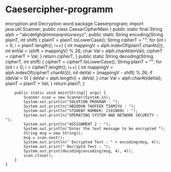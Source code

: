# Caesercipher-programm
encryption and Decryption word 
package Caeserprogram;
import java.util.Scanner;
public class CaesarCipherMain {
	    public static final String alph = "abcdefghijklmnopqrstuvwxyz";
	    public static String encoding(String plainT, int shift) {
	        plainT = plainT.toLowerCase();
	        String cipherT = "";
	        for (int i = 0; i < plainT.length(); i++) {
	            int mappingV = alph.indexOf(plainT.charAt(i));
	            int enVal = (shift + mappingV) % 26;
	            char Val = alph.charAt(enVal);
	            cipherT = cipherT + Val;
	        }
	        return cipherT;
	    }
	    public static String decoding(String cipherT, int shift) {
	        cipherT = cipherT.toLowerCase();
	        String plainT = "";
	        for (int i = 0; i < cipherT.length(); i++) {
	            int mappingV = alph.indexOf(cipherT.charAt(i));
	            int deVal = (mappingV - shift) % 26;
	            if (deVal < 0)
	            {
	                deVal = alph.length() + deVal;
	            }
	            char Val = alph.charAt(deVal);
	            plainT = plainT + Val;
	        }
	        return plainT;
	    }
	 
	    public static void main(String[] args) {
	        Scanner scan = new Scanner(System.in);
	        System.out.println("SOLUTION PROGRAM : ");
	        System.out.println("ABIODUN TAOFEEK TIAMIYU : ");
	        System.out.println("STUDENT NUMBER: 21910091 : ");
	        System.out.println("OPERATING SYSTEM AND NETWORK SECURITY : ");
	        System.out.println("ASSIGNMENT 2 : ");
	        System.out.println("Enter the text message to be encrypted ");
	        String msg = new String();
	        msg = scan.next();
	        System.out.println(" Encrypted Text : " + encoding(msg, 4));
	        System.out.print(" Decryptd Text : ");
	        System.out.print(decoding(encoding(msg, 4), 4));
	        scan.close();
	    }
	}
